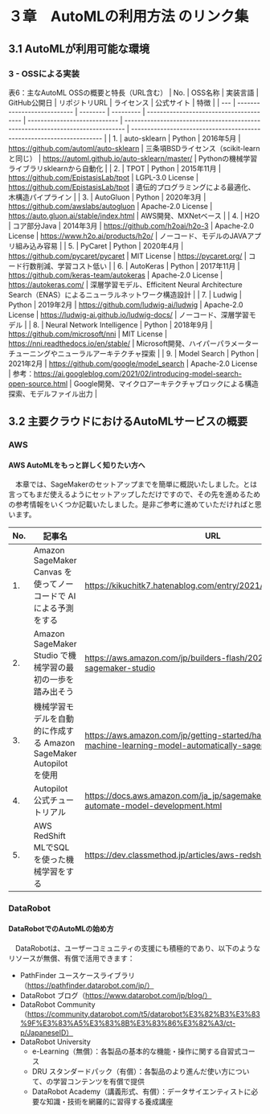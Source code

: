 # ３章　AutoMLの利用方法 のリンク集

## 3.1 AutoMLが利用可能な環境

### 3 - OSSによる実装

表6：主なAutoML OSSの概要と特長（URL含む）
| No. | OSS名称                       | 実装言語     | GitHub公開日 | リポジトリURL                                | ライセンス                        | 公式サイト                                                                          | 特徴                                                                    |
| --- | --------------------------- | -------- | --------- | --------------------------------------- | ---------------------------- | ------------------------------------------------------------------------------ | --------------------------------------------------------------------- |
| 1.  | auto-sklearn                | Python   | 2016年5月   | https://github.com/automl/auto-sklearn  | 三条項BSDライセンス（scikit-learnと同じ） | https://automl.github.io/auto-sklearn/master/                                  | Pythonの機械学習ライブラリsklearnから自動化                                          |
| 2.  | TPOT                        | Python   | 2015年11月  | https://github.com/EpistasisLab/tpot    | LGPL-3.0 License             | https://github.com/EpistasisLab/tpot                                           | 遺伝的プログラミングによる最適化、木構造パイプライン                                            |
| 3.  | AutoGluon                   | Python   | 2020年3月   | https://github.com/awslabs/autogluon    | Apache-2.0 License           | https://auto.gluon.ai/stable/index.html                                        | AWS開発、MXNetベース                                                        |
| 4.  | H2O                         | コア部分Java | 2014年3月   | https://github.com/h2oai/h2o-3          | Apache-2.0 License           | https://www.h2o.ai/products/h2o/                                               | ノーコード、モデルのJAVAアプリ組み込み容易                                               |
| 5.  | PyCaret                     | Python   | 2020年4月   | https://github.com/pycaret/pycaret      | MIT License                  | https://pycaret.org/                                                           | コード行数削減、学習コスト低い                                                       |
| 6.  | AutoKeras                   | Python   | 2017年11月  | https://github.com/keras-team/autokeras | Apache-2.0 License           | https://autokeras.com/                                                         | 深層学習モデル、Efficitent Neural Architecture Search（ENAS）によるニューラルネットワーク構造設計 |
| 7.  | Ludwig                      | Python   | 2019年2月   | https://github.com/ludwig-ai/ludwig     | Apache-2.0 License           | https://ludwig-ai.github.io/ludwig-docs/                                       | ノーコード、深層学習モデル                                                         |
| 8.  | Neural Network Intelligence | Python   | 2018年9月   | https://github.com/microsoft/nni        | MIT License                  | https://nni.readthedocs.io/en/stable/                                          | Microsoft開発、ハイパーパラメーターチューニングやニューラルアーキテクチャ探索                           |
| 9.  | Model Search                | Python   | 2021年2月   | https://github.com/google/model_search  | Apache-2.0 License           | 参考：https://ai.googleblog.com/2021/02/introducing-model-search-open-source.html | Google開発、マイクロアーキテクチャブロックによる構造探索、モデルファイル出力                             |

## 3.2 主要クラウドにおけるAutoMLサービスの概要

### AWS
#### AWS AutoMLをもっと詳しく知りたい方へ
　本章では、SageMakerのセットアップまでを簡単に概説いたしました。とは言ってもまだ使えるようにセットアップしただけですので、その先を進めるための参考情報をいくつか記載いたしました。是非ご参考に進めていただければと思います。

| No. | 記事名|URL|
|---|---|---|
|1.|Amazon SageMaker Canvas を使ってノーコードで AI による予測をする|https://kikuchitk7.hatenablog.com/entry/2021/12/20/085713|
|2.|Amazon SageMaker Studio で機械学習の最初の一歩を踏み出そう|https://aws.amazon.com/jp/builders-flash/202202/ml-first-step-sagemaker-studio|
|3.|機械学習モデルを自動的に作成する Amazon SageMaker Autopilot を使用|https://aws.amazon.com/jp/getting-started/hands-on/create-machine-learning-model-automatically-sagemaker-autopilot/|
|4.|Autopilot 公式チュートリアル|https://docs.aws.amazon.com/ja_jp/sagemaker/latest/dg/autopilot-automate-model-development.html|
|5.|AWS RedShift MLでSQLを使った機械学習をする|https://dev.classmethod.jp/articles/aws-redshift-ml/|

### DataRobot
#### DataRobotでのAutoMLの始め方
　DataRobotは、ユーザーコミュニティの支援にも積極的であり、以下のようなリソースが無償、有償で活用できます：
- PathFinder ユースケースライブラリ（https://pathfinder.datarobot.com/jp/）
- DataRobot ブログ（https://www.datarobot.com/jp/blog/）
- DataRobot Community（https://community.datarobot.com/t5/datarobot%E3%82%B3%E3%83%9F%E3%83%A5%E3%83%8B%E3%83%86%E3%82%A3/ct-p/JapaneseID）
- DataRobot University
  - e-Learning（無償）：各製品の基本的な機能・操作に関する自習式コース
  - DRU スタンダードパック（有償）：各製品のより進んだ使い方について、の学習コンテンツを有償で提供
  - DataRobot Academy（講義形式、有償）：データサイエンティストに必要な知識・技術を網羅的に習得する養成講座

